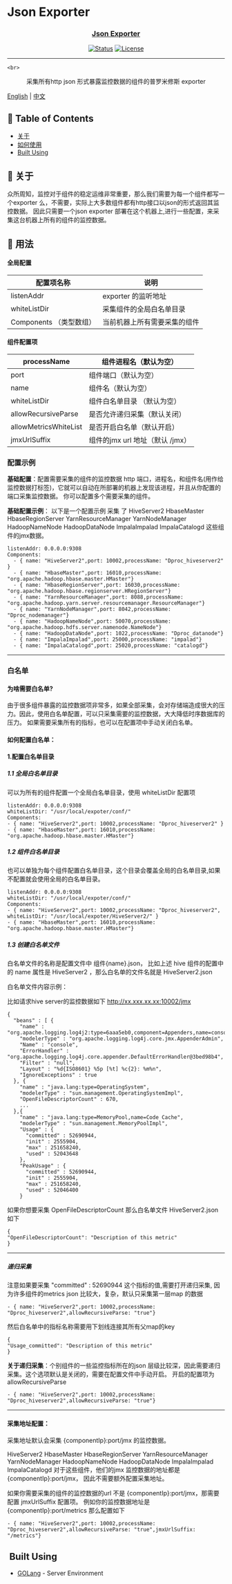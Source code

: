 # Json Exporter
<p align="center">
  <a href="" rel="noopener">
</p>

<h3 align="center">Json Exporter</h3>

<div align="center">

[![Status](https://img.shields.io/badge/status-active-success.svg)]()
[![License](https://img.shields.io/badge/license-MIT-blue.svg)](/LICENSE)

</div>

---

    <br> 
<p align="center"> 采集所有http json 形式暴露监控数据的组件的普罗米修斯 exporter  
</p>

[English](./README.md) | [中文](./README.zh-CN.md)
## 📝 Table of Contents
- [关于](#about)
- [如何使用](#usage)
- [Built Using](#built_using)

## 🧐 关于 <a name = "about"></a>
众所周知，监控对于组件的稳定运维非常重要，那么我们需要为每一个组件都写一个exporter 么，不需要，实际上大多数组件都有http接口以json的形式返回其监控数据。
因此只需要一个json exporter 部署在这个机器上,进行一些配置，来采集这台机器上所有的组件的监控数据。
## 🎈 用法 <a name="usage"></a>

#### 全局配置
| 配置项名称             | 说明             |
|-------------------|----------------|
| listenAddr        | exporter 的监听地址 |
| whiteListDir      | 采集组件的全局白名单目录   |
| Components （类型数组） | 当前机器上所有需要采集的组件 |

#### 组件配置项
| processName           | 组件进程名（默认为空）            |
|-----------------------|------------------------|
| port                  | 组件端口（默认为空）             |
| name                  | 组件名（默认为空）              |
| whiteListDir          | 组件白名单目录 （默认为空）         |  
| allowRecursiveParse   | 是否允许递归采集（默认关闭）         | 
| allowMetricsWhiteList | 是否开启白名单（默认开启）          |
| jmxUrlSuffix          | 组件的jmx url 地址（默认 /jmx） |

### 配置示例

**基础配置**：配置需要采集的组件的监控数据 http 端口，进程名，和组件名(用作给监控数据打标签)，它就可以自动在所部署的机器上发现该进程，并且从你配置的端口采集监控数据。
你可以配置多个需要采集的组件。

**基础配置示例**：
以下是一个配置示例 采集 了  HiveServer2  HbaseMaster  HbaseRegionServer  YarnResourceManager YarnNodeManager HadoopNameNode
HadoopDataNode  ImpalaImpalad ImpalaCatalogd 这些组件的jmx数据。
```
listenAddr: 0.0.0.0:9308
Components:
  - { name: "HiveServer2",port: 10002,processName: "Dproc_hiveserver2" }
  - { name: "HbaseMaster",port: 16010,processName: "org.apache.hadoop.hbase.master.HMaster"}
  - { name: "HbaseRegionServer",port: 16030,processName: "org.apache.hadoop.hbase.regionserver.HRegionServer"}
  - { name: "YarnResourceManager",port: 8088,processName: "org.apache.hadoop.yarn.server.resourcemanager.ResourceManager"}
  - { name: "YarnNodeManager",port: 8042,processName: "Dproc_nodemanager"}
  - { name: "HadoopNameNode",port: 50070,processName: "org.apache.hadoop.hdfs.server.namenode.NameNode"}
  - { name: "HadoopDataNode",port: 1022,processName: "Dproc_datanode"}
  - { name: "ImpalaImpalad",port: 25000,processName: "impalad"}
  - { name: "ImpalaCatalogd",port: 25020,processName: "catalogd"}
```

---

### 白名单
#### 为啥需要白名单?
由于很多组件暴露的监控数据项非常多，如果全部采集，会对存储端造成很大的压力。因此，使用白名单配置，可以只采集需要的监控数据，大大降低时序数据库的压力。
如果需要采集所有的指标，也可以在配置项中手动关闭白名单。

#### 如何配置白名单：
**1.配置白名单目录**

##### 1.1 全局白名单目录
可以为所有的组件配置一个全局白名单目录，使用 whiteListDir 配置项
```
listenAddr: 0.0.0.0:9308
whiteListDir: "/usr/local/expoter/conf/"
Components:
- { name: "HiveServer2",port: 10002,processName: "Dproc_hiveserver2" }
- { name: "HbaseMaster",port: 16010,processName: "org.apache.hadoop.hbase.master.HMaster"}
```

##### 1.2 组件白名单目录
也可以单独为每个组件配置白名单目录，这个目录会覆盖全局的白名单目录,如果不配置就会使用全局的白名单目录。
```
listenAddr: 0.0.0.0:9308
whiteListDir: "/usr/local/expoter/conf/"
Components:
- { name: "HiveServer2",port: 10002,processName: "Dproc_hiveserver2", whiteListDir: "/usr/local/expoter/HiveServer2/" }
- { name: "HbaseMaster",port: 16010,processName: "org.apache.hadoop.hbase.master.HMaster"}
```
##### 1.3 创建白名单文件
白名单文件的名称是配置文件中 组件{name}.json， 比如上述 hive 组件的配置中的 name 属性是 HiveServer2 ，那么白名单的文件名就是 HiveServer2.json

白名单文件内容示例：

比如请求hive server的监控数据如下 http://xx.xxx.xx.xx:10002/jmx
```
{
  "beans" : [ {
    "name" : "org.apache.logging.log4j2:type=6aaa5eb0,component=Appenders,name=console",
    "modelerType" : "org.apache.logging.log4j.core.jmx.AppenderAdmin",
    "Name" : "console",
    "ErrorHandler" : "org.apache.logging.log4j.core.appender.DefaultErrorHandler@3bed98b4",
    "Filter" : "null",
    "Layout" : "%d{ISO8601} %5p [%t] %c{2}: %m%n",
    "IgnoreExceptions" : true
  }, {
    "name" : "java.lang:type=OperatingSystem",
    "modelerType" : "sun.management.OperatingSystemImpl",
    "OpenFileDescriptorCount" : 670,
    ...
  },{
    "name" : "java.lang:type=MemoryPool,name=Code Cache",
    "modelerType" : "sun.management.MemoryPoolImpl",
    "Usage" : {
      "committed" : 52690944,
      "init" : 2555904,
      "max" : 251658240,
      "used" : 52043648
    },
    "PeakUsage" : {
      "committed" : 52690944,
      "init" : 2555904,
      "max" : 251658240,
      "used" : 52046400
    }
```
如果你想要采集 OpenFileDescriptorCount
那么白名单文件 HiveServer2.json 如下
```
{
"OpenFileDescriptorCount": "Description of this metric"
}
```

---
##### 递归采集
注意如果要采集  "committed" : 52690944 这个指标的值,需要打开递归采集, 因为许多组件的metrics json 比较大，复杂，默认只采集第一层map 的数据
```
- { name: "HiveServer2",port: 10002,processName: "Dproc_hiveserver2",allowRecursiveParse: "true"}
```

然后白名单中的指标名称需要用下划线连接其所有父map的key
```
{
"Usage_committed": "Description of this metric"
}
```
**关于递归采集**：个别组件的一些监控指标所在的json 层级比较深，因此需要递归采集。这个选项默认是关闭的，需要在配置文件中手动开启。
开启的配置项为 allowRecursiveParse
```
- { name: "HiveServer2",port: 10002,processName: "Dproc_hiveserver2",allowRecursiveParse: "true"}
```
---
#### 采集地址配置：
采集地址默认会采集 {componentIp}:port/jmx 的监控数据。

HiveServer2  HbaseMaster  HbaseRegionServer  YarnResourceManager YarnNodeManager HadoopNameNode
HadoopDataNode  ImpalaImpalad ImpalaCatalogd 对于这些组件，他们的jmx 监控数据的地址都是 {componentIp}:port/jmx，
因此不需要额外配置采集地址。

如果你需要采集的组件的监控数据的url 不是 {componentIp}:port/jmx，那需要配置 jmxUrlSuffix 配置项。
例如你的监控数据地址是  {componentIp}:port/metrics 那么配置如下
```
- { name: "HiveServer2",port: 10002,processName: "Dproc_hiveserver2",allowRecursiveParse: "true",jmxUrlSuffix: "/metrics"}
```



## ️ Built Using <a name = "built_using"></a>
- [GOLang](https://go.dev/) - Server Environment

